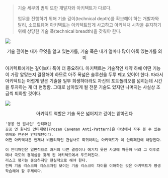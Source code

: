 > 기술 세부의 범위 또한 개발자와 아키텍트가 다르다.
> 
> 업무를 진행하기 위해 기술 깊이(technical depth)를 확보해야 하는 개발자와 달리, 
> 소프트웨어 아키텍트는 아키텍트답게 사고하고 아키텍처 시각을 유지하기 위해 상당한 기술 폭(technical breadth)을 갖춰야 한다.

![](https://i.imgur.com/dApy3kQ.png)
<center>기술 깊이는 내가 무엇을 알고 있는가를, 기술 폭은 내가 얼마나 많이 아록 있는가를 의미</center>

아키텍트에게는 깊이보다 폭이 더 중요하다. 아키텍트는 기술적인 제약 하에 어떤 기능이 가장 알맞는지 결정해야 하므로 아주 폭넓은 솔루션을 두루 꿰고 있어야 한다.
따라서 아키텍트는 어렵게 얻은 기술을 일부 희생하더라도 자신의 포트폴리오를 넓히는데 시간을 투자하는 게 더 현명함.
그대로 남아있게 될 전문 기술도 있지만 나머지는 사실상 조금씩 퇴화할 것이다.

![](https://i.imgur.com/saPhqC0.png)
<center>아키텍트 역할은 기술 폭은 넓어지고 깊이는 얕아진다</center>

```
'꽁꽁 언 원시인' 안티패턴
꽁꽁 언 원시인 안티패턴(Frozen Caveman Anti-Pattern)은 야생에서 자주 볼 수 있는 행위와 연관된 안티패턴이다.
어떤 아키텍처든 언제나 비합리적인 관심사로 회귀하려는 아키텍트가 이 안티패턴에 해당된다.

이 안티패턴은 일반적으로 과거의 나쁜 결정이나 예기치 못한 사고에 파묻혀 버려 그 이후로 매사 극도의 경계심을 갖게 된 아키텍트에서 두드러진다.
리스크 평가는 중요하지만 현실적으로 해야 한다.
진짜 기술 리스크와 리스크처럼 보이는 기술 리스크이 차이를 이해하는 것은 아키텍트가 평생 학습해야 할 주제이다.
```